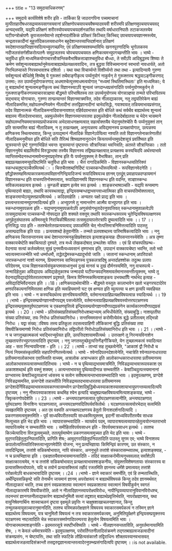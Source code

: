 +++
title = "13 समुदायाधिकरणम्"

+++
समुदाये कार्यविशेषे शरीर इति - तार्किका हि जाठरागपिना पच्यमाचानां मुत्पीताहारौषधरसद्रव्यरूपसागवयवानां प्रतिक्षणोपचयापचयवैषम्यादवयवी शरीरमपि प्रतिक्षणमुपचयापचयवद् अन्यद्भवति, यद्यपि प्रतिक्षणं शरीरस्योपचयापचयदर्शनन्नास्ति तथापि वर्षाधारानिपातैः तटाकजलस्येव घटीयन्त्रोत्क्षेपणैः कूपजलस्येवान्ते तद्दर्शनादलौकिकं प्रतिक्षरं किञ्चित् किच्चिद् उपचयापचयज्ञानमस्त्येव, चन्द्रतारकादीनां मुहूर्त्तादिकालव्यवधानेन बहुदेशान्तरव्याप्तिदर्शनात् प्रतिक्षणं स्वदेशान्तरप्राप्तिज्ञानवदित्यभ्युपगच्छन्ति; एवं प्रतिक्षणमवश्यम्भाविभिः खननपूरणादिभिः भूगोलकस्य नदीजलसंसर्गशीकरोत्पतनैः समुद्रजलस्य चोपचयापचयवतः क्षणिकत्वमभ्युपगच्छन्तीति भावः । भाष्ये - चतुर्विधा इति माध्यमिकयोगाचारसौत्रान्तिकवैभाषिकसञ्ज्ञाश्चतुविधा बौध्धाः, ते सर्वेऽपि आदिबुद्धस्य शिष्याः ते क्रमेण सर्वशून्यत्वबाह्यार्थानुमेयत्वाबाह्यार्थप्रत्यक्षत्ववादिनः, तत्र बुद्धया विविच्यमानानां स्वभावो नावधार्यते, अतो निरभिलप्यास्ते निरस्वभावाश्च दशिर्ताः । यथा यथा विचार्य्यन्ते विशीर्य्यन्ते तथा तथा - इत्यादिन्यायैः गुरुणा सर्वशून्यत्वं बोधितेषुे शिष्येषु ये गुरूक्त्तं तथैवाङ्गीकृत्य पर्य्यनुयोगं नाकुर्वन् ते गुरूक्त्तस्य श्रद्धयाऽङ्गीकरणाद् उत्तमाः; तत उपर्य्यनुयोगाकरणाद् अधमाश्चेत्युत्तमाधमत्वयोगात् "मध्यमां स्थितिमास्थिताः' इति माध्यमिकाः; ये तु बाह्यार्थानां शून्यत्वमङ्गीकृत्य कथं विज्ञानस्याऽपि शून्यत्वं जगदान्ध्यप्रसंगादिति पर्य्यनुयोगमकुर्वन् ते गुरूक्त्ताङ्गीकरणस्याचारसञ्ज्ञया बौद्धमते परिभाषितस्य तत उपर्य्यनुयोगस्य योगसञ्ज्ञया तन्मते परिभापितस्य सद्भावाद् योगाचाराः, गुरुणा तान्प्रत्यान्तरं विज्ञानमात्रमस्ति, तदेव नीलाद्याकारम्, नतु तद्वयतिरेकेण बाह्यं नीलादिकमस्ति,सहोपलम्भनियमेन नीलादीनां तत्तद्विज्ञानादीनां चाभेदसिद्धेः, गवाश्वावत् तन्नियमाभावप्रसंगात्, तदेव विज्ञानात्मकं नीलादिकमनादिवासनावशात् वहिर्वदवभासत इति बोधिते कथं सर्वथैव बाह्यार्थस्य शून्यत्वं बाह्यस्य नीलादेरवभासात्, अहमुल्लेस्वेन विज्ञानस्यान्तरतया इदमुल्लेखेन नीलादेर्बाह्यतया च भेदेन भासमाने सहोपलम्भनियममात्रस्याप्रयोजकस्य अभेदसाधनाक्षमत्वात् सहत्वोक्त्तयैव भेदानुमतेश्चेति यैः पर्य्यनुयुक्त्तं तान् प्रति सत्यमस्ति बाह्यं नीलादिकम्, न तु तत्प्रत्यक्षम्, अनुत्पन्नस्य अविद्यमानस्य प्रत्यक्षायोगात्, उत्पन्नस्य क्षणिकस्य स्थित्यभावात्, किन्तु उत्पद्यमानं नीलादिकं विज्ञानेऽर्पयित्वा नश्यति ततो विज्ञानगतेनाकारेणातीतं नीलादिकमनुमीयत इति बोधिते सति तैरित्थं शिष्यप्रश्नानुराधेन कियत्पर्य्यन्तमुपदेशसूत्रं प्रवर्तिष्यत इति सूत्रस्यान्ते पृष्टे गुरुणाभिहितं भवन्तः सूत्रस्यान्तं पृष्टवन्तः सौत्रान्तिका भवन्त्विति; अतस्ते सौत्रान्तिकाः । ततो विज्ञाननुमेयं बाह्यमितीयं विरुद्धाभाषा तस्यैव विज्ञानस्य तद्विषप्रत्यक्षत्वात् प्रत्यक्षस्य कस्यचिदपि अर्थस्याभावे व्याप्तिसम्वेदनस्धानामावेनानुमाप्रवृत्तेश्च इति यैः पर्य्यनुयुक्त्तम् ते वैभाषिकाः, तान् प्रति बाह्यप्रत्यक्षत्वमप्युपदिष्टमिति चतुर्विधा इति भावः । चैत्तं रागादिकमिति - विज्ञानस्कन्धव्यतिरिक्त्तं स्कन्धचतुष्टयञ्चैत्तमित्यर्थ ः । चित्तचैत्तशब्दनिर्दिष्टं पञ्चस्कन्धीरूपमित्यो - रूपविज्ञानवेदनेति । ज्ञौद्धोक्त्तमहमित्याकारकमालयविज्ञानगिन्द्रियादिजन्यं रूपादिविषयञ्च ज्ञानम् एतदृूंम् प्रवाहापन्नदण्डायमानं विज्ञानस्कन्ध इति वाचस्पतिनोक्त्तत्वात्, रूपादिज्ञानमपि विज्ञानस्कन्ध इति वदन्ति, सञ्ज्ञास्कन्धः सविकल्पकप्रत्यय इत्यर्थः । कुण्डली ब्राह्मण इत्येव रूप इत्यर्थः । शाङ्करभाष्यञ्चति - यद्यपि रूप्यमाणः पृथिव्यादयो बाह्याः, तथापि कायस्थत्वाद्वा, इन्द्रियसम्बन्धाद्वाभवन्त्वाध्यात्मिका इति वाचस्पतिमोक्त्तत्वात्, शाङ्करमाप्येऽप्युक्त्तप्रायमित्यर्थः । कदिदमाहेति । अन्यतरः पक्षो प्राद्य इति भावः । प्रस्त्वन्तरत्वानम्युपगमादित्यर्थ इति । अभ्युपगमे तु नामान्तरेण आत्मैव वाभ्युपगत इति भावः । स्कन्धानामुपपन्नत्व इति - यद्यप्यणूनामुपपन्नत्वेऽपि अणुसंयोगभूतादेरनुपपत्तिवत् स्कन्धानामुपपन्नत्वेऽपि तत्समुदायात्मा पञ्चस्कन्धी नोपपद्यत इति शक्यते वक्त्तुम् तथापि रूपस्कन्धरूपस्य भूतेन्द्रियविषयलक्षणस्य अणुहेतुसंघातस्य अस्मिस्सूत्रे निराचिकीर्षिततया तत्समुदायापत्तेरत्रापि दूष्यत्वादिति भावः ।। 17 ।।वृत्तिसिद्धः पाठ इति - ततश्चेतरेतरप्रत्ययत्वाद् उपपन्नमिति चेत् नोत्पत्तिमात्रनिमित्तत्वादिति पाठस्तु असाम्प्रदायिक इति पाठः । प्रत्ययशब्दो हेतुवानीतिः - तन्मते प्रलयशब्दस्य पारिमाषिकत्वादिति भावः । ननु क्षणिकस्य चित्तसन्तानस्य कथं देशान्तरगमनकुक्षिप्रवेशादय इत्याशङ्कयाहः दीपसन्तानस्येवेतिः । अत्र तृष्णा वाक्कायचेष्टेति क्कचित्पाठो दृश्यते, तत्र मध्ये लेखकदोषात् प्रन्थलेशः यतितः । एवं हि वांचस्पतिप्रन्थः- वेदनाया सत्यां कर्तव्यमेतत् सुखं पुनमर्येत्यध्यवसानं तृष्णाभाव इति, उपादानं वाक्कायचेष्टा भवन्ति, ततो भवो भवत्यस्माज्जन्मेति भवो धर्म्माधमौ, तद्धेतद्धेमस्कन्धप्रादुर्भावो जातिः । जातानां स्कन्धानाम् अपरिपाको जरास्कन्धानां नाशो मरणम्, प्रियमाणस्य साभिपङ्गस्य पुत्रकलत्रादिषु अन्तर्दाहश्शोकः तदुत्थः प्रलापः परिदेवनम्, पञ्च विज्ञानकार्यसंयुकप्तमसाध्वनुभवं दुःखं मानसं च दुखं दौर्मनस्यमिति, ननु वाचस्पत्ये - जन्मादिहेतुका अविद्यादयः अविद्याहेतुकाश्च जन्मादयो घटीयन्त्रवदनिशमावर्तमानास्सन्तीत्युक्त्तम्, भाष्ये तु वेदनाद्यविद्याद्योरेवेतरातराश्रयणं प्रदृश्यते, किमत्र विनिगमकमित्याशङ्कय उभयथापिि नार्थभेद इत्याह - अविद्यादिभिर्वेदनादय इति ।।18।।क्षणिकपदार्थवाचीति - बौद्धमते वस्तुतः कालाभावेन खतो भङ्गरघटादेरेव क्षणपरिकल्पनानिमित्ततवा क्षणिक इति व्यवहियमाणो घट एव क्षण्यत इति व्युत्पत्त्या च क्षण इत्यपि व्यवहियत इति भावः । भाष्ये - न कस्यचिदर्थस्य ज्ञानविषयत्वमिति, वर्तमानत्वग्राहिप्रत्यक्षविषयत्वान्न स्यादित्यर्थः ।। 19 ।।भाष्ये - इन्द्रियसम्प्रयोगज्ञानयौगपद्यम् पसज्येतेति, वर्तमानत्वग्राहिप्रत्यक्षविषयस्योत्तरघटक्षणस्य इन्द्रियसम्प्रयुक्त्तपूर्वघटक्षणस्य च एकक्षणवृत्तित्वे इन्द्रियसम्प्रयोगज्ञानयौगपद्यप्रसंगेन कार्य्यकारणयौगपद्यप्रसं इत्यर्थः ।। 20 ।।भाष्ये - प्रतिसंख्याप्रतिसंख्यानिरोधशब्दाभ्याम् अभिधीयेतेति, संख्याबुद्धि। नाशप्र्रतीपा संख्या प्रतिसंख्या, तयः निरोधः प्रतिसंख्यानिरोधः। सन्तभिममसन्तं करोमीत्येवंरू बुद्धेः प्रतीतत्वम् तद्भिन्नो निरोधः । यद्वा संख्य्ाविषयः तस्य प्रतिकूला तदसत्वग्राहिणी लौकिकानां बुद्धिः प्रतिसंख्या तया विषयीक्रियमाणषो निरोधः प्रतिसंख्यानिरोधः तद्विपरीतो निरोधोऽप्रतिसंख्यानिरोध इति भावः ।। 21 ।।भाष्ये - न च जगत्तुच्छात्मकत्वं भवद्भिरभ्युपेयत इति, उत्पत्तिदशायामपीत्यर्थः । उत्तरक्षणे तु निरन्वयविनाशेन तुच्छतापत्तेरभ्युपगतत्वादिति दृष्टव्यम् । ननु जगतस्तुच्छेदुत्पत्तिर्नेङ्गीक्रियते, येन तुच्छात्मकत्वं स्यादित्यत आह - सता निरन्वयविनाश - इति ।। 22 ।।भाष्ये - ताभ्यां सह तुच्छत्वेनेति, "आकाशं द्वौ निरोधौ च नित्यं नियमसंस्कृतमिति सहपरिगणितस्येत्यर्थः । भाष्ये - श्येनादिपतनदेशत्वेनेति, नचात्रेति श्येनपतनाधारतया प्रतीयमानालोकाभाव एवास्त्विति वाच्यम्, अत्रालोक अत्रान्धकार इति आलोकान्धकाराधारतया प्रतीयमानस्य आलोकाभावरूपत्वासम्भवादितिभावः । भाष्ये - न च पृथिव्याद्यभावमात्रमिति, निविडद्रव्याभावारूपावकाश एव अकाशशब्दार्थ इति वक्त्तुं शक्यम् । अत्यन्ताभावस्तु पृथिव्यादीनान्न सम्भवतीति - केषाञ्चिदुत्पत्स्यमानानां प्राग्भावस्य केषाञ्चिदुत्पन्नानां ध्वंसस्य च सत्वेन सर्वेषामत्यन्ताभावसम्भवादिति भावः । इदमुपलक्षणम्, प्राग्देशे निविडद्रव्यमस्ति, प्रत्यग्देशे तन्नास्तीति निविडद्रव्यतदभावाधारतया प्रतीयमानस्य प्राग्देशादेर्निविडद्रव्याभावरूपावकाण्त्वासम्भवेन प्राग्देशादिबुद्धिबोध्यस्याकाशस्यावशायाभायुपगन्तव्यत्वादित्यपि दृष्टव्यम् । ननु नीरूपस्याकाशस्य कथमिह श्येन इत्यादि चाक्षुषप्रत्यक्षविषयत्वमित्याशङ्कयाह, भाष्ये - त्रिवृत्करणोपदेशेति ।। 23 ।।भाष्ये - अन्त्यघटक्षणसत्वात् पूर्वघटक्षणसत्वानीति, अन्त्यघटक्षणात् पूर्वघटक्षणाः विनाशिनः घटक्षणत्वात्, अन्त्यघटक्षणवदितिपर्यवसितोर्थः । घटक्षणतत्सत्वयोरभेदात् सत्वमिति व्यवहृतमिति दृष्टव्यम् । अत एव वक्ष्यति अन्त्यक्षघटक्षणस्य हेतुतो विनाशदर्शनादित्यादि । प्रकरणसमत्वमुक्त्तमिति - पूर्वं साध्यविपरीतस्यापि साधकमित्युक्त्तम्, इदानीं साध्यविपरीतस्यैव साधक मित्युच्यत इति भेद इति भावः । व्यापारासम्भवादिति - व्याख्येयं पदम्, व्यापाराश्रयत्वव्यापारहेतुत्वयोरन्यतराभावे व्यापारित्वमेव न सम्भवतीति भावः । समीहितविपर्ययसाधन इति - विपर्ययमात्रसाधन इत्यर्थः । ततश्च किञ्चेत्यादिना विरुद्धत्वमुच्यते, ततत्पूर्वमाष्येण प्रकरणसमत्वमुच्यत इति भेद इति भावः । भाष्ये - मुद्गरादिहेतुतूपनिपातादिति, प्रागिति शेषः; आमुद्गरादिहेतूपनिपातादिति पाठस्तु सुगम एव; भाष्ये विनाशस्य कपालोत्यत्तिव्यतिरिक्त्तत्वाभ्युपगमेपीति योजना, ननु प्रत्यभिज्ञायाः किमिन्द्रिवं कारणम्, उत संस्कारः, न तावदिन्द्रियम्, तत्तांशे सन्निकर्षाभावात्, नापि संस्कारः, अननुभूते तत्तांशे संस्कारासम्भवातथ, इत्याशङ्क्याह, - न च प्रत्यभिज्ञाया इति । एकज्ञातयैवावभासमानत्वादिति - तदिदं साक्षात्करोमीत्यनुभववलात् सर्वांशेऽपि साक्षात्कारत्वमेव, न च तत्तांशे सन्निकर्षाभावात् प्रत्यक्षत्वाभावश्शङ्कनीयः, संयुक्त्तविशेषणतायाः संस्कारस्य वा प्रत्यासक्त्तित्वोपपत्तेः, यदि च तयोर्न प्रत्यासक्त्तित्वं तर्हीदं रजतमिति ज्ञानस्य धर्मंशे प्रमात्ववत् तत्तांशे परोक्षत्वेऽपि बाधकाभावादिति दृष्टव्यम् ।।24 ।।भाष्ये - ज्ञाने स्वाकारं समर्प्येति, एवं हि तन्मतास्थितिः, अर्थेन्द्रियसन्निकृष्टे सति तेनार्थेन जायमानं ज्ञानम् अपरोक्षरूपं न बाह्यार्थविषयकं किन्तु तदेव ज्ञानमर्थवत् नीलाद्याकारं भवति, तच्च ज्ञानं स्वप्रकाशतया स्वात्मानं स्वप्रकाशतया स्वात्मानं विषयीकुर्वन् स्वगतं नीलाद्याकारमपि विषयीकरोति, अतो न नीलादिज्ञानस्वापरोक्ष्यविरोधः, नापीन्द्रियव्यापारानुविवानविरोधश्च, तदनन्तरं ज्ञानगतनीलाद्याकारेण बाह्यार्थानुमितौ सत्यां तद्वशात् बाह्यार्थप्रवृत्तिर्भवति, नापरोक्षज्ञानात्, यथा वायुनिषेवणार्थिनः शास्वाचलनं दृष्टवा वृक्षमूले प्रवृत्तिः न चाक्षुषशाखाचलनज्ञानात्, किन्तु तन्मूलकवायुसञ्चारानुमानदिति, ततश्च यस्मिन्नपरोक्षज्ञाने विषयस्य स्वाकारसमर्पकत्वं न तस्मिन् ज्ञाने बाह्यार्थस्य विषयत्वम्, यत्र चानुमितौ विषयत्वं न तत्र स्वाकारसमर्पकत्वम्, अनुमितिपूर्वक्षणे इन्द्रियसम्प्रयुक्त्तस्य घटक्षणस्य नष्टत्वादिति चेन्न स्वाकारसमर्पणादिपरम्परया हेतुत्वेन विषयत्वमिति भावः । योगाचारमतमाशङ्गयेति - इदमत्तरसूत्रे स्पष्टीभविष्यति । भाष्ये - नीलज्ञानसन्तताविति, अनुवर्तमानायामिति शेषः, । न केवलं धर्ममात्रस्येति - इदमुपलक्षणम्, परोवर्तिगतनीलादिसंक्रमणे तद्गतबाह्यत्वजडत्वादीनां संक्रमप्रसंगः, न चेष्टापत्तिः, तथा सति स्फटिके लौहित्यसंकात्तौ तद्विराधिनः शौक्लयस्यानवभासवत् बाह्यार्थत्वजडत्वादिसंक्रान्तौ तसद्वरुद्वज्ञानत्वान्तरत्वादेरनुपम्भप्रसंगादित्यपि दृष्टव्यम् ।।is not available.